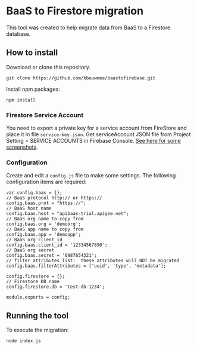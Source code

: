 # BaaS to Firestore migration

This tool was created to help  migrate data from BaaS to a Firestore database.

## How to install
Download or clone this repository.
```
git clone https://github.com/kbouwmee/baastofirebase.git
```

Install npm packages:
```
npm install
```

### Firestore Service Account
You need to export a private key for a service account from FireStore and place it in file `service-key.json`. Get serviceAccount JSON file from Project Setting > SERVICE ACCOUNTS in Firebase Console. [See here for some screenshots](https://hackernoon.com/filling-cloud-firestore-with-data-3f67d26bd66e).

### Configuration
Create and edit a `config.js` file to make some settings. The following configuration items are required:
```
var config.baas = {};
// BaaS protocol http:// or https://
config.baas.prot = "https://";
// BaaS host name
config.baas.host = "apibaas-trial.apigee.net";
// BaaS org name to copy from
config.baas.org = 'demoorg';
// BaaS app name to copy from
config.baas.app = 'demoapp';
// BaaS org client_id
config.baas.client_id = '12334567890';
// BaaS org secret
config.baas.secret = '0987654321';
// filter attributes list:  these attributes will NOT be migrated
config.baas.filterAttributes = ['uuid', 'type', 'metadata'];

config.firestore = {};
// Firestore DB name
config.firestore.db = 'test-db-1234';

module.exports = config;
``` 

## Running the tool
To execute the migration:
```
node index.js
```


